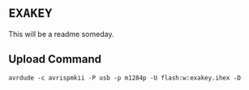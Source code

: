 # `EXAKEY`

This will be a readme someday.

## Upload Command

```
avrdude -c avrispmkii -P usb -p m1284p -U flash:w:exakey.ihex -D
```
